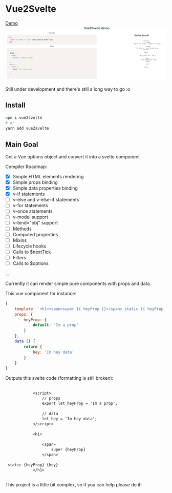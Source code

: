 # Vue2Svelte

[Demo](https://blissful-goldstine-5db493.netlify.com)
[![Demo Image](https://github.com/trickstival/vue2svelte/blob/master/demo/src/assets/demo-print.png?raw=true)](https://blissful-goldstine-5db493.netlify.com)

Still under development and there's still a long way to go :o

## Install

```bash
npm i vue2svelte
# or
yarn add vue2svelte
```

## Main Goal

Get a Vue options object and convert it into a svelte component

Compiler Roadmap:

- [x] Simple HTML elements rendering
- [x] Simple props binding
- [x] Simple data properties binding
- [x] v-if statements
- [ ] v-else and v-else-if statements
- [ ] v-for statements
- [ ] v-once statements
- [ ] v-model support
- [ ] v-bind="obj" support
- [ ] Methods
- [ ] Computed properties
- [ ] Mixins
- [ ] Lifecycle hooks
- [ ] Calls to $nextTick
- [ ] Filters
- [ ] Calls to $options

...

Currently it can render simple pure components with props and data.

This vue component for instance:

```js
{
    template: `<h1><span>super {{ heyProp }}</span> static {{ heyProp }} {{ hey }}</h1>`,
    props: {
        heyProp: {
            default: 'Im a prop'
        }
    },
    data () {
        return {
            hey: 'Im hey data'
        }
    }
}
```

Outputs this svelte code (formatting is still broken):

```svelte

            <script>
                // props
                export let heyProp = 'Im a prop';

                // data
                let hey = 'Im hey data';
            </script>

            <h1>

                <span>
                    super {heyProp}
                </span>

 static {heyProp} {hey}
            </h1>


```

This project is a little bit complex, so if you can help please do it!
